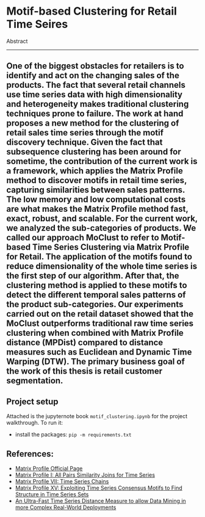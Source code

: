 # Motif-based Clustering for Retail Time Seires

Abstract 

---
One of the biggest obstacles for retailers is to identify and act on the changing sales of the products. The fact that several retail channels use time series data with high dimensionality and heterogeneity makes traditional clustering techniques prone to failure. The work at hand proposes a new method for the clustering of retail sales time series through the motif discovery technique. Given the fact that subsequence clustering has been around for sometime, the contribution of the current work is a framework, which applies the Matrix Profile method to discover motifs in retail time series, capturing similarities between sales patterns. The low memory and low computational costs are what makes the Matrix Profile method fast, exact, robust, and scalable. For the current work, we analyzed the sub-categories of products. We called our approach MoClust to refer to Motif-based Time Series Clustering via Matrix Profile for Retail. The application of the motifs found to reduce dimensionality of the whole time series is the first step of our algorithm. After that, the clustering method is applied to these motifs to detect the different temporal sales patterns of the product sub-categories. Our experiments carried out on the retail dataset showed that the MoClust outperforms traditional raw time series clustering when combined with Matrix Profile distance (MPDist) compared to distance measures such as Euclidean and Dynamic Time Warping (DTW). The primary business goal of the work of this thesis is retail customer segmentation.
---

## Project setup

Attached is the jupyternote book `motif_clustering.ipynb` for the project walkthrough. To run it:
 
- install the packages: `pip -m requirements.txt`

## References:

- <a href="https://www.cs.ucr.edu/~eamonn/MatrixProfile.html" target="_blank">Matrix Profile Official Page</a>
- <a href="https://www.cs.ucr.edu/~eamonn/PID4481997_extend_Matrix%20Profile_I.pdf" target="_blank">Matrix Profile I: All Pairs Similarity Joins for Time Series</a> 
- <a href="https://www.cs.ucr.edu/~eamonn/consensus_Motif_ICDM_Long_version.pdf" target="_blank">Matrix Profile VII: Time Series Chains</a>
- <a href="https://www.cs.ucr.edu/~eamonn/MPdist_Expanded.pdf" target="_blank">Matrix Profile XV: Exploiting Time Series Consensus Motifs to Find Structure in Time Series Sets</a>
- <a href="https://www.cs.ucr.edu/%7Eeamonn/chains_ICDM.pdf" target="_blank">An Ultra-Fast Time Series Distance Measure to allow Data Mining in more Complex Real-World Deployments</a>
